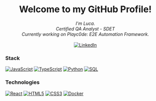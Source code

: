 <h1 align="center">Welcome to my GitHub Profile!</h1>

<p align="center">
    <i>
       I'm Luca.<br>
        Certified QA Analyst - SDET<br>
        Currently working on Playc0de: E2E Automation Framework.<br>
    </i><br>
    <a href="https://www.linkedin.com/in/lsahumada/">
        <img src="https://img.shields.io/badge/LinkedIn-blue?style=flat-square&logo=linkedin" alt="LinkedIn">
    </a>
  
### Stack
[![JavaScript](https://img.shields.io/badge/javascript-black?style=for-the-badge&logo=javascript)](https://github.com/LucaAhumada)
[![TypeScript](https://img.shields.io/badge/typescript-black?style=for-the-badge&logo=typescript)](https://github.com/LucaAhumada)
[![Python](https://img.shields.io/badge/python-black?style=for-the-badge&logo=python)](https://github.com/LucaAhumada)
[![SQL](https://img.shields.io/badge/sql-black?style=for-the-badge&logo=mysql)](https://github.com/LucaAhumada)

### Technologies
[![React](https://img.shields.io/badge/react-black?style=for-the-badge&logo=react)](https://github.com/LucaAhumada)
[![HTML5](https://img.shields.io/badge/html5-black?style=for-the-badge&logo=html5)](https://github.com/LucaAhumada)
[![CSS3](https://img.shields.io/badge/css3-black?style=for-the-badge&logo=css3)](https://github.com/LucaAhumada)
[![Docker](https://img.shields.io/badge/docker-black?style=for-the-badge&logo=docker)](https://github.com/LucaAhumada)
